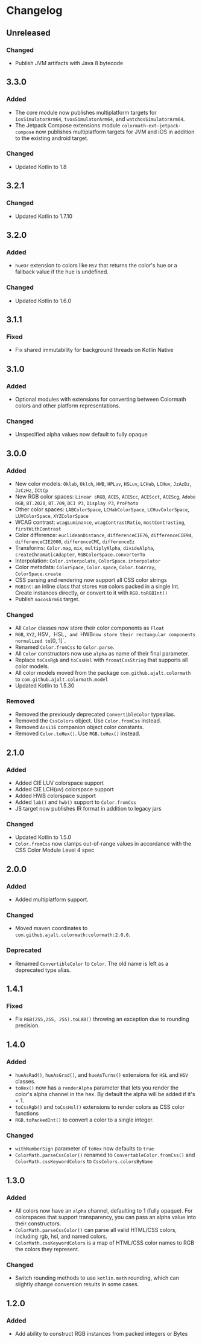 # Changelog

## Unreleased
### Changed
- Publish JVM artifacts with Java 8 bytecode

## 3.3.0
### Added
- The core module now publishes multiplatform targets for `iosSimulatorArm64`, `tvosSimulatorArm64`, and `watchosSimulatorArm64`. 
- The Jetpack Compose extensions module `colormath-ext-jetpack-compose` now publishes multiplatform targets for JVM and iOS in addition to the existing android target.

### Changed
- Updated Kotlin to 1.8

## 3.2.1
### Changed
- Updated Kotlin to 1.7.10

## 3.2.0
### Added
- `hueOr` extension to colors like `HSV` that returns the color's hue or a fallback value if the hue is undefined.

### Changed
- Updated Kotlin to 1.6.0

## 3.1.1
### Fixed
- Fix shared immutability for background threads on Kotlin Native

## 3.1.0
### Added 
- Optional modules with extensions for converting between Colormath colors and other platform representations.

### Changed
- Unspecified alpha values now default to fully opaque

## 3.0.0
### Added
- New color models: `Oklab`, `Oklch`, `HWB`, `HPLuv`, `HSLuv`, `LCHab`, `LCHuv`, `JzAzBz`, `JzCzHz`, `ICtCp`
- New RGB color spaces: `Linear sRGB`, `ACES`, `ACEScc`, `ACEScct`, `ACEScg`, `Adobe RGB`, `BT.2020`, `BT.709`, `DCI P3`, `Display P3`, `ProPhoto`
- Other color spaces: `LABColorSpace`, `LCHabColorSpace`, `LCHuvColorSpace`, `LUVColorSpace`, `XYZColorSpace`
- WCAG contrast: `wcagLuminance`, `wcagContrastRatio`, `mostContrasting`, `firstWithContrast`
- Color difference: `euclideanDistance`, `differenceCIE76`, `differenceCIE94`, `differenceCIE2000`, `differenceCMC`, `differenceEz`
- Transforms: `Color.map`, `mix`, `multiplyAlpha`, `divideAlpha`, `createChromaticAdapter`, `RGBColorSpace.converterTo`
- Interpolation: `Color.interpolate`, `ColorSpace.interpolator`
- Color metadata: `ColorSpace`, `Color.space`, `Color.toArray`, `ColorSpace.create`
- CSS parsing and rendering now support all CSS color strings
- `RGBInt`: an inline class that stores `RGB` colors packed in a single Int. Create instances directly, or convert to it with `RGB.toRGBInt()`
- Publish `macosArm64` target.

### Changed
- All `Color` classes now store their color components as `Float`
- `RGB`, `XYZ`, HSV`, `HSL`, and `HWB` now store their rectangular components normalized to `[0, 1]`.
- Renamed `Color.fromCss` to `Color.parse`.
- All `Color` constructors now use `alpha` as name of their final parameter.
- Replace `toCssRgb` and `toCssHsl` with `fromatCssString` that supports all color models.
- All color models moved from the package `com.github.ajalt.colormath` to `com.github.ajalt.colormath.model`
- Updated Kotlin to 1.5.30

### Removed
- Removed the previously deprecated `ConvertibleColor` typealias.
- Removed the `CssColors` object. Use `Color.fromCss` instead. 
- Removed `Ansi16` companion object color constants.
- Removed `Color.toHex()`. Use `RGB.toHex()` instead.

## 2.1.0
### Added
- Added CIE LUV colorspace support
- Added CIE LCH(uv) colorspace support
- Added HWB colorspace support
- Added `lab()` and `hwb()` support to `Color.fromCss`
- JS target now publishes IR format in addition to legacy jars

### Changed
- Updated Kotlin to 1.5.0
- `Color.fromCss` now clamps out-of-range values in accordance with the CSS Color Module Level 4 spec


## 2.0.0
### Added
- Added multiplatform support.

### Changed
- Moved maven coordinates to `com.github.ajalt.colormath:colormath:2.0.0`.

### Deprecated
- Renamed `ConvertibleColor` to `Color`. The old name is left as a deprecated type alias.

## 1.4.1
### Fixed
- Fix `RGB(255,255, 255).toLAB()` throwing an exception due to rounding precision.

## 1.4.0
### Added
- `hueAsRad()`, `hueAsGrad()`, and `hueAsTurns()` extensions for `HSL` and `HSV` classes.
- `toHex()` now has a `renderAlpha` parameter that lets you render the color's alpha channel in the hex. By default the alpha will be added if it's < 1.
- `toCssRgb()` and `toCssHsl()` extensions to render colors as CSS color functions
- `RGB.toPackedInt()` to convert a color to a single integer.

### Changed
- `withNumberSign` parameter of `toHex` now defaults to `true`
- `ColorMath.parseCssColor()` renamed to `ConvertableColor.fromCss()` and `ColorMath.cssKeywordColors` to `CssColors.colorsByName`


## 1.3.0
### Added
- All colors now have an `alpha` channel, defaulting to 1 (fully opaque). For colorspaces that support transparency, you can pass an alpha value into their constructors.
- `ColorMath.parseCssColor()` can parse all valid HTML/CSS colors, including rgb, hsl, and named colors.
- `ColorMath.cssKeywordColors` is a map of HTML/CSS color names to RGB the colors they represent.

### Changed
- Switch rounding methods to use `kotlin.math` rounding, which can slightly change conversion results in some cases.


## 1.2.0
### Added
- Add ability to construct RGB instances from packed integers or Bytes
